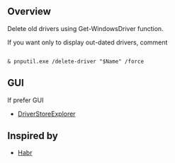 ## Overview
Delete old drivers using Get-WindowsDriver function.

If you want only to display out-dated drivers, comment

<code>
& pnputil.exe /delete-driver "$Name" /force
</code>

## GUI
If prefer GUI
- [DriverStoreExplorer
](https://github.com/lostindark/DriverStoreExplorer)

## Inspired by
- [Habr](https://habr.com/ru/post/319152/)

